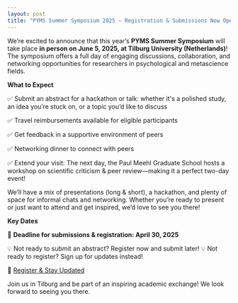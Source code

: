 ```yaml
---
layout: post
title: "PYMS Summer Symposium 2025 – Registration & Submissions Now Open!"
---
```


We’re excited to announce that this year’s **PYMS Summer Symposium** will take place **in person on June 5, 2025, at Tilburg University (Netherlands)**! The symposium offers a full day of engaging discussions, collaboration, and networking opportunities for researchers in psychological and metascience fields.

**What to Expect**

✅ Submit an abstract for a hackathon or talk: whether it's a polished study, an idea you’re stuck on, or a topic you’d like to discuss

✅ Travel reimbursements available for eligible participants

✅ Get feedback in a supportive environment of peers

✅ Networking dinner to connect with peers

✅ Extend your visit: The next day, the Paul Meehl Graduate School hosts a workshop on scientific criticism & peer review—making it a perfect two-day event!

We’ll have a mix of presentations (long & short), a hackathon, and plenty of space for informal chats and networking. Whether you’re ready to present or just want to attend and get inspired, we’d love to see you there!

**Key Dates**

📅 **Deadline for submissions & registration: April 30, 2025**

💡 Not ready to submit an abstract? Register now and submit later!
💡 Not ready to register? Sign up for updates instead!

🔗 [Register & Stay Updated](https://forms.gle/NtkeVLpk91qrmmW66)

Join us in Tilburg and be part of an inspiring academic exchange! We look forward to seeing you there.




